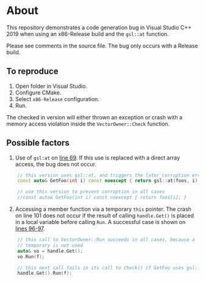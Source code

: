 # About

This repository demonstrates a code generation bug in Visual Studio C++ 2019
when using an x86-Release build and the `gsl::at` function.

Please see comments in the source file. The bug only occurs with a Release build.

## To reproduce

1. Open folder in Visual Studio.
2. Configure CMake.
3. Select `x86-Release` configuration.
4. Run.

The checked in version will either thrown an exception or crash with a memory access
violation inside the `VectorOwner::Check` function.

## Possible factors

1. Use of `gsl:at` on [line 69](https://github.com/anticrisis/vs-temp-ref-method-invoke/blob/6fb24941d253f12248e31b82b32bcc971fe09a9f/vs-temp-ref-method-invoke/vs-temp-ref-method-invoke.cpp#L69).
If this use is replaced with a direct array access,
the bug does not occur.

```cpp
    // this version uses gsl::at, and triggers the later corruption error
    const auto& GetFoo(int i) const noexcept { return gsl::at(foos, i); }

    // use this version to prevent corruption in all cases
    //const auto& GetFoo(int i) const noexcept { return foos[i]; }
```

2. Accessing a member function via a temporary `this` pointer. The crash on line 101
does not occur if the result of calling `handle.Get()` is placed in a local variable
before calling `Run`. A successful case is shown on [lines 96-97](https://github.com/anticrisis/vs-temp-ref-method-invoke/blob/6fb24941d253f12248e31b82b32bcc971fe09a9f/vs-temp-ref-method-invoke/vs-temp-ref-method-invoke.cpp#L96-L97).

```cpp
    // this call to VectorOwner::Run succeeds in all cases, because a
    // temporary is not used
    auto& vo = handle.Get();
    vo.Run(f);

    // this next call fails in its call to Check() if GetFoo uses gsl::at
    handle.Get().Run(f);
```
